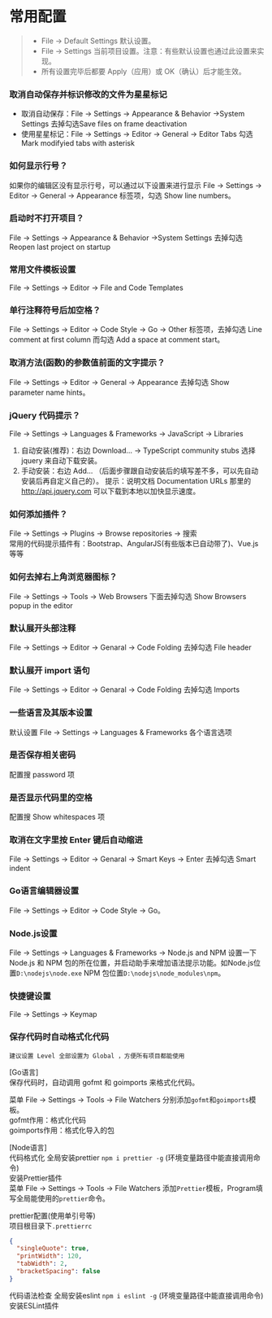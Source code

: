 # 常用配置

> - File -> Default Settings 默认设置。
> - File -> Settings 当前项目设置。注意：有些默认设置也通过此设置来实现。
> - 所有设置完毕后都要 Apply（应用）或 OK（确认）后才能生效。

### 取消自动保存并标识修改的文件为星星标记

- 取消自动保存：File -> Settings -> Appearance & Behavior ->System Settings 去掉勾选Save files on frame deactivation
- 使用星星标记：File -> Settings -> Editor -> General -> Editor Tabs 勾选Mark modifyied tabs with asterisk

### 如何显示行号？

如果你的编辑区没有显示行号，可以通过以下设置来进行显示 File -> Settings -> Editor -> General -> Appearance 标签项，勾选 Show line numbers。

### 启动时不打开项目？

File -> Settings -> Appearance & Behavior ->System Settings 去掉勾选Reopen last project on startup

### 常用文件模板设置

File -> Settings -> Editor -> File and Code Templates

### 单行注释符号后加空格？

File -> Settings -> Editor -> Code Style -> Go -> Other 标签项，去掉勾选 Line comment at first column 而勾选 Add a space at comment start。

### 取消方法(函数)的参数值前面的文字提示？

File -> Settings -> Editor -> General -> Appearance 去掉勾选 Show parameter name hints。

### jQuery 代码提示？

File -> Settings -> Languages & Frameworks -> JavaScript -> Libraries
1. 自动安装(推荐)：右边 Download... -> TypeScript community stubs 选择 jquery 来自动下载安装。
2. 手动安装：右边 Add... （后面步骤跟自动安装后的填写差不多，可以先自动安装后再自定义自己的）。
提示：说明文档 Documentation URLs 那里的 http://api.jquery.com 可以下载到本地以加快显示速度。

### 如何添加插件？

File -> Settings -> Plugins -> Browse repositories -> 搜索  
常用的代码提示插件有：Bootstrap、AngularJS(有些版本已自动带了)、Vue.js 等等

### 如何去掉右上角浏览器图标？

File -> Settings -> Tools -> Web Browsers 下面去掉勾选 Show Browsers popup in the editor

### 默认展开头部注释

File -> Settings -> Editor -> Genaral -> Code Folding 去掉勾选 File header

### 默认展开 import 语句

File -> Settings -> Editor -> Genaral -> Code Folding 去掉勾选 Imports

### 一些语言及其版本设置

默认设置 File -> Settings -> Languages & Frameworks 各个语言选项

### 是否保存相关密码

配置搜 password 项

### 是否显示代码里的空格

配置搜 Show whitespaces 项

### 取消在文字里按 Enter 键后自动缩进

File -> Settings -> Editor -> Genaral -> Smart Keys -> Enter 去掉勾选 Smart indent

### Go语言编辑器设置

File -> Settings -> Editor -> Code Style -> Go。

### Node.js设置

File -> Settings -> Languages & Frameworks -> Node.js and NPM 设置一下 Node.js 和 NPM 包的所在位置，并启动助手来增加语法提示功能。如Node.js位置`D:\nodejs\node.exe` NPM 包位置`D:\nodejs\node_modules\npm`。

### 快捷键设置

File -> Settings -> Keymap

### 保存代码时自动格式化代码

`建议设置 Level 全部设置为 Global ，方便所有项目都能使用`

[Go语言]  
保存代码时，自动调用 gofmt 和 goimports 来格式化代码。  

菜单 File -> Settings -> Tools -> File Watchers 分别添加`gofmt`和`goimports`模板。  
gofmt作用：格式化代码  
goimports作用：格式化导入的包  

[Node语言]  
代码格式化
全局安装prettier `npm i prettier -g` (环境变量路径中能直接调用命令)  
安装Prettier插件  
菜单 File -> Settings -> Tools -> File Watchers 添加`Prettier`模板，Program填写全局能使用的`prettier`命令。  
  
prettier配置(使用单引号等)  
项目根目录下`.prettierrc`
```json
{
  "singleQuote": true,
  "printWidth": 120,
  "tabWidth": 2,
  "bracketSpacing": false
}
```

代码语法检查
全局安装eslint `npm i eslint -g` (环境变量路径中能直接调用命令)  
安装ESLint插件  